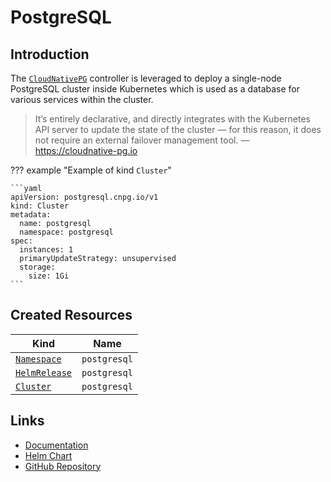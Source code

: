 # PostgreSQL

## Introduction

The [`CloudNativePG`](https://cloudnative-pg.io) controller is leveraged to deploy a single-node PostgreSQL cluster inside Kubernetes which is used as a database for various services within the cluster.

> It’s entirely declarative, and directly integrates with the Kubernetes API server to update the state of the cluster — for this reason, it does not require an external failover management tool. — <https://cloudnative-pg.io>

??? example "Example of kind `Cluster`"

    ```yaml
    apiVersion: postgresql.cnpg.io/v1
    kind: Cluster
    metadata:
      name: postgresql
      namespace: postgresql
    spec:
      instances: 1
      primaryUpdateStrategy: unsupervised
      storage:
        size: 1Gi
    ```

## Created Resources

| Kind                              | Name         |
| --------------------------------- | ------------ |
| [`Namespace`][ref-namespace]      | `postgresql` |
| [`HelmRelease`][ref-helm-release] | `postgresql` |
| [`Cluster`][ref-cluster]          | `postgresql` |

[ref-namespace]: https://kubernetes.io/docs/reference/kubernetes-api/cluster-resources/namespace-v1/
[ref-helm-release]: https://fluxcd.io/docs/components/helm/helmreleases/
[ref-cluster]: https://cloudnative-pg.io/documentation/current/api_reference/#cluster

## Links

- [Documentation](https://cloudnative-pg.io/documentation/current/)
- [Helm Chart](https://github.com/cloudnative-pg/charts/tree/main/charts/cloudnative-pg)
- [GitHub Repository](https://github.com/cloudnative-pg/cloudnative-pg)
